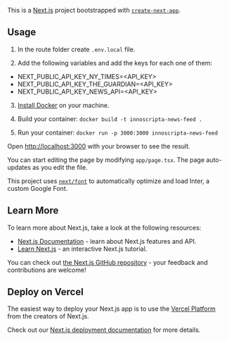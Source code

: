 This is a [Next.js](https://nextjs.org/) project bootstrapped with [`create-next-app`](https://github.com/vercel/next.js/tree/canary/packages/create-next-app).


## Usage

1. In the route folder create `.env.local` file.

2. Add the following variables and add the keys for each one of them:

- NEXT_PUBLIC_API_KEY_NY_TIMES=<API_KEY>
- NEXT_PUBLIC_API_KEY_THE_GUARDIAN=<API_KEY>
- NEXT_PUBLIC_API_KEY_NEWS_API=<API_KEY>

3. [Install Docker](https://docs.docker.com/get-started/get-docker/) on your machine.

4. Build your container: `docker build -t innoscripta-news-feed .`

5. Run your container: `docker run -p 3000:3000 innoscripta-news-feed`


Open [http://localhost:3000](http://localhost:3000) with your browser to see the result.

You can start editing the page by modifying `app/page.tsx`. The page auto-updates as you edit the file.

This project uses [`next/font`](https://nextjs.org/docs/basic-features/font-optimization) to automatically optimize and load Inter, a custom Google Font.

## Learn More

To learn more about Next.js, take a look at the following resources:

- [Next.js Documentation](https://nextjs.org/docs) - learn about Next.js features and API.
- [Learn Next.js](https://nextjs.org/learn) - an interactive Next.js tutorial.

You can check out [the Next.js GitHub repository](https://github.com/vercel/next.js/) - your feedback and contributions are welcome!

## Deploy on Vercel

The easiest way to deploy your Next.js app is to use the [Vercel Platform](https://vercel.com/new?utm_medium=default-template&filter=next.js&utm_source=create-next-app&utm_campaign=create-next-app-readme) from the creators of Next.js.

Check out our [Next.js deployment documentation](https://nextjs.org/docs/deployment) for more details.
